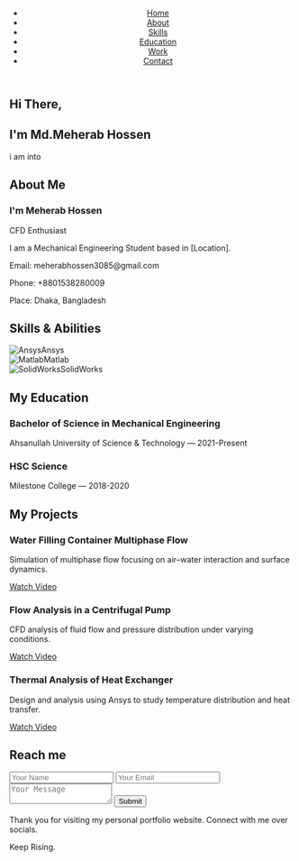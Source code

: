 <!DOCTYPE html>
<html lang="en">
<head>
  <meta charset="UTF-8" />
  <meta name="viewport" content="width=device-width, initial-scale=1.0"/>
  <title>Your Name — Portfolio</title>
  <link rel="stylesheet" href="styles.css">
</head>
<body>
  <!-- Navigation -->
  <header>
    <nav>
      <ul>
        <li><a href="#home">Home</a></li>
        <li><a href="#about">About</a></li>
        <li><a href="#skills">Skills</a></li>
        <li><a href="#education">Education</a></li>
        <li><a href="#projects">Work</a></li>
        <li><a href="#contact">Contact</a></li>
      </ul>
    </nav>
  </header>

  <!-- Home Section -->
  <section id="home">
    <h1>Hi There,</h1>
    <h2>I'm Md.Meherab Hossen</h2>
    <p>i am into</p>
  </section>

  <!-- About Section -->
  <section id="about">
    <h2>About Me</h2>
    <h3>I'm Meherab Hossen</h3>
    <p>CFD Enthusiast</p>
    <p>I am a Mechanical Engineering Student based in [Location].</p>
    <p>Email: meherabhossen3085@gmail.com</p>
    <p>Phone: +8801538280009</p>
    <p>Place: Dhaka, Bangladesh</p>
  </section>

  <!-- Skills Section -->
  <section id="skills">
    <h2>Skills & Abilities</h2>
    <div class="skills-list">
      <div class="skill"><img src="ansys-icon.png" alt="Ansys">Ansys</div>
      <div class="skill"><img src="matlab-icon.png" alt="Matlab">Matlab</div>
      <div class="skill"><img src="solidworks-icon.png" alt="SolidWorks">SolidWorks</div>
    </div>
  </section>

  <!-- Education Section -->
  <section id="education">
    <h2>My Education</h2>
    <div class="edu-item">
      <h3>Bachelor of Science in Mechanical Engineering</h3>
      <p>Ahsanullah University of Science & Technology — 2021-Present</p>
    </div>
    <div class="edu-item">
      <h3>HSC Science</h3>
      <p>Milestone College — 2018-2020</p>
    </div>
  </section>

  <!-- Projects Section -->
  <section id="projects">
    <h2>My Projects</h2>
    <div class="project">
      <h3>Water Filling Container Multiphase Flow</h3>
      <p>Simulation of multiphase flow focusing on air–water interaction and surface dynamics.</p>
      <a href="[video-link]" target="_blank">Watch Video</a>
    </div>
    <div class="project">
      <h3>Flow Analysis in a Centrifugal Pump</h3>
      <p>CFD analysis of fluid flow and pressure distribution under varying conditions.</p>
      <a href="[video-link]" target="_blank">Watch Video</a>
    </div>
    <div class="project">
      <h3>Thermal Analysis of Heat Exchanger</h3>
      <p>Design and analysis using Ansys to study temperature distribution and heat transfer.</p>
      <a href="[video-link]" target="_blank">Watch Video</a>
    </div>
  </section>

  <!-- Contact Section -->
  <section id="contact">
    <h2>Reach me</h2>
    <form action="#" method="post">
      <input type="text" name="name" placeholder="Your Name" required>
      <input type="email" name="email" placeholder="Your Email" required>
      <textarea name="message" placeholder="Your Message"></textarea>
      <button type="submit">Submit</button>
    </form>
    <p>Thank you for visiting my personal portfolio website. Connect with me over socials.</p>
  </section>

  <footer>
    <p>Keep Rising.</p>
  </footer>

  <script src="scripts.js"></script>
</body>
</html>
